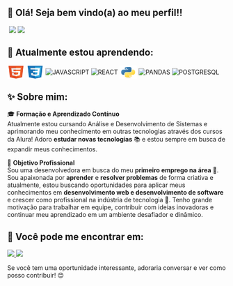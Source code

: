 ## 👋 Olá! Seja bem vindo(a) ao meu perfil!!

<div>
  <img href="https://github.com/nath-anastacio">
  <img height="180em" src="https://github-readme-stats.vercel.app/api?username=nath-anastacio&show_icons=true&theme=dracula&include_all_comits=true&count_private=true"/>
  <img height="180em" src="https://github-readme-stats.vercel.app/api/top-langs/?username=nath-anastacio&layout=compact&langs_count=16&theme=dracula"/>
</div>

## 🌱 Atualmente estou aprendendo:
<div>
  <img align="center" alt="HTML5" height="30" width="40" src="https://github.com/devicons/devicon/blob/master/icons/html5/html5-original.svg"/>
  <img align="center" alt="CSS" height="30" width="40" src="https://github.com/devicons/devicon/blob/master/icons/css3/css3-original.svg"/>
  <img align="center" alt="JAVASCRIPT" height="30" width="40" src="https://cdn.jsdelivr.net/gh/devicons/devicon@latest/icons/javascript/javascript-original.svg" />
  <img align="center" alt="REACT" height="30" width="40" src="https://cdn.jsdelivr.net/gh/devicons/devicon@latest/icons/react/react-original.svg"/>
  <img align="center" alt="PYTHON" height="30" width="40" src="https://github.com/devicons/devicon/blob/master/icons/python/python-original.svg"/>
  <img align="center" alt="PANDAS" height="30" width="40" src="https://cdn.jsdelivr.net/gh/devicons/devicon@latest/icons/pandas/pandas-original.svg" />
  <img align="center" alt="POSTGRESQL" height="30" width="40" src="https://cdn.jsdelivr.net/gh/devicons/devicon@latest/icons/postgresql/postgresql-original.svg" />
</div>

## ✨ Sobre mim:
🎓 **Formação e Aprendizado Contínuo**  
Atualmente estou cursando Análise e Desenvolvimento de Sistemas e aprimorando meu conhecimento em outras tecnologias através dos cursos da Alura! Adoro **estudar novas tecnologias** 📚 e estou sempre em busca de expandir meus conhecimentos. 

🎯 **Objetivo Profissional**  
Sou uma desenvolvedora em busca do meu **primeiro emprego na área** 💼.
Sou apaixonada por **aprender** e **resolver problemas** de forma criativa e atualmente, estou buscando oportunidades para aplicar meus conhecimentos em **desenvolvimento web e desenvolvimento de software** e crescer como profissional na indústria de tecnologia 🚀. Tenho grande motivação para trabalhar em equipe, contribuir com ideias inovadoras e continuar meu aprendizado em um ambiente desafiador e dinâmico. 

## 💬 Você pode me encontrar em:
<div>
  <a href="https://www.linkedin.com/in/nathalia-anastacio/" target="_blank"><img src= "https://img.shields.io/badge/-LinkedIn-%230077B5?style=for-the-badge&logo=linkedin&logoColor=white" target="_blank"/> </a>
  <a href = "mailto:nathanastacio@gmail.com"><img loading="lazy" src="https://img.shields.io/badge/Gmail-D14836?style=for-the-badge&logo=gmail&logoColor=white" target="_blank"></a>

  Se você tem uma oportunidade interessante, adoraria conversar e ver como posso contribuir! 😊
</div>
